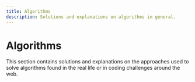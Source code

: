 ```yaml
---
title: Algorithms
description: Solutions and explanations on algorithms in general.
---
```


# Algorithms

This section contains solutions and explanations on the approaches used to solve algorithms found in the real life or in coding challenges around the web.
